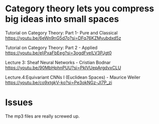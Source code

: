 # Category theory lets you compress big ideas into small spaces

Tutorial on Category Theory: Part 1- Pure and Classical  <br>
https://youtu.be/6eWn9nG5d7o?si=DFq76KZMyubdxd5z

Tutorial on Category Theory: Part 2 - Applied  <br>
https://youtu.be/eIjPxaFbEeg?si=3ogdFveILV3PJgt0

Lecture 3: Sheaf Neural Networks - Cristian Bodnar  <br>
https://youtu.be/90MbHphnPUU?si=PklVUepArgdvxCLU

Lecture.4:Equivariant CNNs I (Euclidean Spaces) - Maurice Weiler  <br>
https://youtu.be/co9xtgkV-ko?si=Pe3okNGz-JI7P_zi



# Issues

The mp3 files are really screwed up. 
